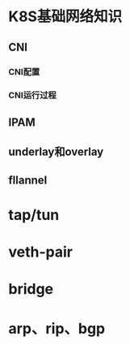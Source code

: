 # K8S基础网络知识

## CNI

### CNI配置

### CNI运行过程

## IPAM

## underlay和overlay

## fllannel

# tap/tun

# veth-pair

# bridge

# arp、rip、bgp
